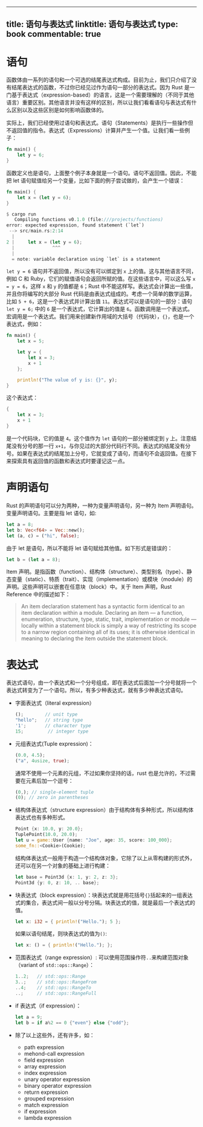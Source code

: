 
---
title: 语句与表达式
linktitle: 语句与表达式
type: book
commentable: true
---

# 语句

函数体由一系列的语句和一个可选的结尾表达式构成。目前为止，我们只介绍了没有结尾表达式的函数，不过你已经见过作为语句一部分的表达式。因为 Rust 是一门基于表达式（expression-based）的语言，这是一个需要理解的（不同于其他语言）重要区别。其他语言并没有这样的区别，所以让我们看看语句与表达式有什么区别以及这些区别是如何影响函数体的。

实际上，我们已经使用过语句和表达式。语句（Statements）是执行一些操作但不返回值的指令。表达式（Expressions）计算并产生一个值。让我们看一些例子：

```rs
fn main() {
    let y = 6;
}
```

函数定义也是语句，上面整个例子本身就是一个语句。语句不返回值。因此，不能把 let 语句赋值给另一个变量，比如下面的例子尝试做的，会产生一个错误：

```rs
fn main() {
    let x = (let y = 6);
}

$ cargo run
   Compiling functions v0.1.0 (file:///projects/functions)
error: expected expression, found statement (`let`)
 --> src/main.rs:2:14
  |
2 |     let x = (let y = 6);
  |              ^^^
  |
  = note: variable declaration using `let` is a statement
```

`let y = 6` 语句并不返回值，所以没有可以绑定到 `x` 上的值。这与其他语言不同，例如 C 和 Ruby，它们的赋值语句会返回所赋的值。在这些语言中，可以这么写 `x = y = 6`，这样 `x` 和 `y` 的值都是 `6`；Rust 中不能这样写。表达式会计算出一些值，并且你将编写的大部分 Rust 代码是由表达式组成的。考虑一个简单的数学运算，比如 `5 + 6`，这是一个表达式并计算出值 `11`。表达式可以是语句的一部分：语句 `let y = 6;` 中的 `6` 是一个表达式，它计算出的值是 `6`。函数调用是一个表达式。宏调用是一个表达式。我们用来创建新作用域的大括号（代码块），`{}`，也是一个表达式，例如：

```rs
fn main() {
    let x = 5;

    let y = {
        let x = 3;
        x + 1
    };

    println!("The value of y is: {}", y);
}
```

这个表达式：

```rust
{
    let x = 3;
    x + 1
}
```

是一个代码块，它的值是 `4`。这个值作为 `let` 语句的一部分被绑定到 `y` 上。注意结尾没有分号的那一行 `x+1`，与你见过的大部分代码行不同。表达式的结尾没有分号。如果在表达式的结尾加上分号，它就变成了语句，而语句不会返回值。在接下来探索具有返回值的函数和表达式时要谨记这一点。

# 声明语句

Rust 的声明语句可以分为两种，一种为变量声明语句，另一种为 Item 声明语句。变量声明语句。主要是指 let 语句，如:

```rs
let a = 8;
let b: Vec<f64> = Vec::new();
let (a, c) = ("hi", false);
```

由于 let 是语句，所以不能将 let 语句赋给其他值。如下形式是错误的：

```rs
let b = (let a = 8);
```

Item 声明。是指函数（function）、结构体（structure）、类型别名（type）、静态变量（static）、特质（trait）、实现（implementation）或模块（module）的声明。这些声明可以嵌套在任意块（block）中。关于 Item 声明，Rust Reference 中的描述如下：

> An item declaration statement has a syntactic form identical to an item declaration within a module. Declaring an item — a function, enumeration, structure, type, static, trait, implementation or module — locally within a statement block is simply a way of restricting its scope to a narrow region containing all of its uses; it is otherwise identical in meaning to declaring the item outside the statement block.

# 表达式

表达式语句，由一个表达式和一个分号组成，即在表达式后面加一个分号就将一个表达式转变为了一个语句。所以，有多少种表达式，就有多少种表达式语句。

- 字面表达式（literal expression）

  ```rust
  ();        // unit type
  "hello";   // string type
  '1';       // character type
  15;         // integer type
  ```

- 元组表达式(Tuple expression)：

  ```rust
  (0.0, 4.5);
  ("a", 4usize, true);
  ```

  通常不使用一个元素的元组，不过如果你坚持的话，rust 也是允许的，不过需要在元素后加一个逗号：

  ```rust
  (0,); // single-element tuple
  (0); // zero in parentheses
  ```

- 结构体表达式（structure expression）由于结构体有多种形式，所以结构体表达式也有多种形式。

  ```rust
  Point {x: 10.0, y: 20.0};
  TuplePoint(10.0, 20.0);
  let u = game::User {name: "Joe", age: 35, score: 100_000};
  some_fn::<Cookie>(Cookie);
  ```

  结构体表达式一般用于构造一个结构体对象，它除了以上从零构建的形式外，还可以在另一个对象的基础上进行构建：

  ```rust
  let base = Point3d {x: 1, y: 2, z: 3};
  Point3d {y: 0, z: 10, .. base};
  ```

- 块表达式（block expression）：块表达式就是用花括号`{}`括起来的一组表达式的集合，表达式间一般以分号分隔。块表达式的值，就是最后一个表达式的值。

  ```rust
  let x: i32 = { println!("Hello."); 5 };
  ```

  如果以语句结尾，则块表达式的值为`()`:

  ```rust
  let x: () = { println!("Hello."); };
  ```

- 范围表达式（range expression）: 可以使用范围操作符`..`来构建范围对象（variant of `std::ops::Range`）：

  ```rust
  1..2;   // std::ops::Range
  3..;    // std::ops::RangeFrom
  ..4;    // std::ops::RangeTo
  ..;     // std::ops::RangeFull
  ```

- if 表达式（if expression）：

  ```rust
  let a = 9;
  let b = if a%2 == 0 {"even"} else {"odd"};
  ```

- 除了以上这些外，还有许多，如：

  - path expression
  - mehond-call expression
  - field expression
  - array expression
  - index expression
  - unary operator expression
  - binary operator expression
  - return expression
  - grouped expression
  - match expression
  - if expression
  - lambda expression

    